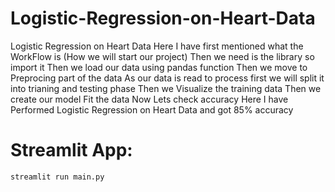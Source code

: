 # Logistic-Regression-on-Heart-Data
Logistic Regression on Heart Data
Here I have first mentioned what the WorkFlow is (How we will start our project)
Then we need is the library so import it 
Then we load our data using pandas function
Then we move to Preprocing part of the data
As our data is read to process first we will split it into trianing and testing phase
Then we Visualize the training data 
Then we create our model
Fit the data
Now Lets check accuracy
Here I have Performed Logistic Regression on Heart Data and got 85% accuracy


# Streamlit App:
```
streamlit run main.py
```
